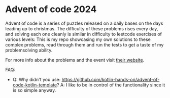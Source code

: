 # Advent of code 2024
Advent of code is a series of puzzles released on a daily bases on the days leading up to christmas.
The difficulty of these problems rises every day, and solving each one cleanly is similar in difficulty to leetcode exercises of various levels:
This is my repo showcasing my own solutions to these complex problems, read through them and run the tests to get a taste of my problemsolving ability.


For more info about the problems and the event visit [their website](https://adventofcode.com/).

FAQ:

- Q: Why didn't you use: https://github.com/kotlin-hands-on/advent-of-code-kotlin-template?
  A: I like to be in control of the functionality since it is so simple anyway.
